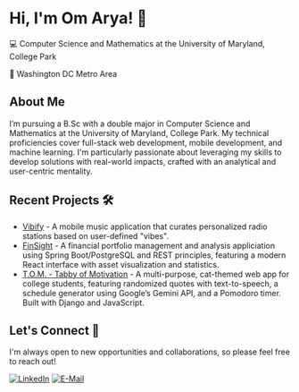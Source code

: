 # Hi, I'm Om Arya! 👋
💻 Computer Science and Mathematics at the University of Maryland, College Park

📍 Washington DC Metro Area

## About Me
I’m pursuing a B.Sc with a double major in Computer Science and Mathematics at the University of Maryland, College Park. My technical proficiencies cover full-stack web development, mobile development, and machine learning. I'm particularly passionate about leveraging my skills to develop solutions with real-world impacts, crafted with an analytical and user-centric mentality.

## Recent Projects 🛠
* [Vibify][Vibify-url] - A mobile music application that curates personalized radio stations based on user-defined "vibes".
* [FinSight][FinSight-url] - A financial portfolio management and analysis appliciation using Spring Boot/PostgreSQL and REST principles, featuring a modern React interface with asset visualization and statistics.
* [T.O.M. - Tabby of Motivation][TOM-url] - A multi-purpose, cat-themed web app for college students, featuring randomized quotes with text-to-speech, a schedule generator using Google’s Gemini API, and a Pomodoro timer. Built with Django and JavaScript.
  
## Let's Connect 🤝
I'm always open to new opportunities and collaborations, so please feel free to reach out!

[![LinkedIn][LinkedIn.com]][LinkedIn-url]
[![E-Mail][Email.com]][Email-url]

<!-- MARKDOWN LINKS & IMAGES -->
[Vibify-url]: https://github.com/om-arya/Vibify
[FinSight-url]: https://github.com/om-arya/FinSight
[TOM-url]: https://github.com/om-arya/T.O.M

[LinkedIn.com]: https://img.shields.io/badge/LinkedIn-0077B5?style=for-the-badge&logo=linkedin&logoColor=white
[LinkedIn-url]: https://www.linkedin.com/in/om-arya/
[Email.com]: https://img.shields.io/badge/Gmail-D14836?style=for-the-badge&logo=gmail&logoColor=white
[Email-url]: mailto:om.arya0577@gmail.com
